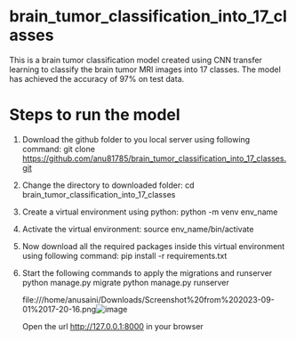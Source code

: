 # brain_tumor_classification_into_17_classes
This is a brain tumor classification model created using CNN transfer learning to classify the brain tumor MRI images into 17 classes. The model has achieved the accuracy of 97% on test data.

# Steps to run the model
1. Download the github folder to you local server using following command:
   git clone https://github.com/anu81785/brain_tumor_classification_into_17_classes.git

2. Change the directory to downloaded folder:
   cd brain_tumor_classification_into_17_classes

3. Create a virtual environment using python:
   python -m venv env_name

4. Activate the virtual environment:
   source env_name/bin/activate

5. Now download all the required packages inside this virtual environment using following command:
   pip install -r requirements.txt

6. Start the following commands to apply the migrations and runserver
   python manage.py migrate
   python manage.py runserver

   file:///home/anusaini/Downloads/Screenshot%20from%202023-09-01%2017-20-16.png![image](https://github.com/anu81785/brain_tumor_classification_into_17_classes/assets/89373629/c674b0c9-deb1-4655-ac1e-9dde127414a9)

   Open the url http://127.0.0.1:8000 in your browser

   

   

   
